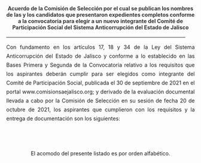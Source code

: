 <!--- title: "" feature_text: | # PRIMERA ETAPA DEL PROCESO DE SELECCIÓN 2020 --->
<h4 style="color: #333333; text-align:center">Acuerdo de la Comisión de Selección por el cual se publican los nombres de las y los candidatos que presentaron expedientes completos conforme a la convocatoria  para elegir a un nuevo integrante del Comité de Participación Social del Sistema Anticorrupción del Estado de Jalisco</h4>
<div style="text-align:center">
    <hr style="width:95%">
</div>
<div style="text-align:justify; line-height: 1.5rem"><span>Con fundamento en los artículos 17, 18 y 34 de la Ley del Sistema Anticorrupción del Estado de Jalisco y conforme a lo establecido en las Bases Primera y Segunda de la Convocatoria relativo a los requisitos que los aspirantes deberán cumplir para ser elegidos como integrante del Comité de Participación Social, publicada el 30 de septiembre de 2021 en el portal www.comisionsaejalisco.org; y derivado de la evaluación documental llevada a cabo por la Comisión de Selección en su sesión de fecha 20 de octubre de 2021, los aspirantes que cumplieron con los requisitos y la entrega de documentación son los siguientes:</span></div>
<p></p>
<p></p>
<p></p>
<div class="row">
    <div class="column">

<!-- <a href="/CV2021/10ACPSJ2021.pdf" class="hangingindent">
            <svg class="icon" role="img">
                <use xlink:href="#doc-pdf"></use>
            </svg> <span class="specialunderline" style="line-height: 1rem; vertical-align: text-bottom;">
Alicia Ortega Solis</span></a>
        <br>

<a href="/CV2021/03ACPSJ2021.pdf" class="hangingindent">
            <svg class="icon" role="img">
                <use xlink:href="#doc-pdf"></use>
            </svg> <span class="specialunderline" style="line-height: 1rem; vertical-align: text-bottom;">
Ana Isabel Cortes Coronado</span></a>
        <br>

<a href="/CV2021/07ACPSL2021.pdf" class="hangingindent">
            <svg class="icon" role="img">
                <use xlink:href="#doc-pdf"></use>
            </svg> <span class="specialunderline" style="line-height: 1rem; vertical-align: text-bottom;">
Clauida Carolina Olivares Alvarez</span></a> 
        <br>

<a href="/CV2021/02ACPSJ2021.pdf" class="hangingindent">
            <svg class="icon" role="img">
                <use xlink:href="#doc-pdf"></use>
            </svg> <span class="specialunderline" style="line-height: 1rem; vertical-align: text-bottom;">
Iliana Guadalupe Leon Gonzalez</span></a>
        <br>

<a href="/CV2021/08ACPSJ2021.pdf" class="hangingindent">
            <svg class="icon" role="img">
                <use xlink:href="#doc-pdf"></use>
            </svg> <span class="specialunderline" style="line-height: 1rem; vertical-align: text-bottom;">
Jorge Alberto Barron Sanchez</span></a>
        <br>

<a href="/CV2021/09ACPSJ2021.pdf" class="hangingindent">
            <svg class="icon" role="img">
                <use xlink:href="#doc-pdf"></use>
            </svg> <span class="specialunderline" style="line-height: 1rem; vertical-align: text-bottom;">
Marcela Rubi Aguilar Arevalo</span></a>
        <br>

<a href="/CV2021/05ACPSJ2021.pdf" class="hangingindent">
            <svg class="icon" role="img">
                <use xlink:href="#doc-pdf"></use>
            </svg> <span class="specialunderline" style="line-height: 1rem; vertical-align: text-bottom;">
Maria Azucena Salcido Ledezma</span></a>
        <br>

 
</div>
    <div class="column">

<a href="/CV2020/06ACPSJ2021.pdf" class="hangingindent">
            <svg class="icon" role="img">
                <use xlink:href="#doc-pdf"></use>
            </svg> <span class="specialunderline" style="line-height: 1rem; vertical-align: text-bottom;">
Neyra Josefa Godoy Rodriguez</span></a>        
        <br>

<a href="/CV2021/01ACPSJ2021.pdf" class="hangingindent">
            <svg class="icon" role="img">
                <use xlink:href="#doc-pdf"></use>
            </svg> <span class="specialunderline" style="line-height: 1rem; vertical-align: text-bottom;">
Rito Abel Orozco Jara</span></a>
          <br>

<a href="/CV2021/04ACPSJ2021.pdf" class="hangingindent">
            <svg class="icon" role="img">
                <use xlink:href="#doc-pdf"></use>
            </svg> <span class="specialunderline" style="line-height: 1rem; vertical-align: text-bottom;">
Rosa Angelica Cazares Alvarado</span></a>
        <br> -->

<!--->
<!-- <a href="/CV2020/Rosa_Angélica_Cázares_Alvarado_2020.pdf" class="hangingindent">
            <svg class="icon" role="img">
                <use xlink:href="#doc-pdf"></use>
            </svg> <span class="specialunderline" style="line-height: 1rem; vertical-align: text-bottom;">
Rosa Angélica Cázares Alvarado</span></a>
        <br>
  
<a href="/CV2020/Víctor_Armando_ Ortíz_Ortega_2020.pdf" class="hangingindent">
            <svg class="icon" role="img">
                <use xlink:href="#doc-pdf"></use>
            </svg> <span class="specialunderline" style="line-height: 1rem; vertical-align: text-bottom;">
Víctor Armando Ortiz Ortega</span></a>
        <br>

<a href="/CV2020/Vladimir_Hurtado Burgos_2020.pdf" class="hangingindent">
            <svg class="icon" role="img">
                <use xlink:href="#doc-pdf"></use>
            </svg> <span class="specialunderline" style="line-height: 1rem; vertical-align: text-bottom;">
Vladimir Hurtado Burgos</span></a>
        <br> -->
       
<br> </div>
</div>
<p></p>
<p style="text-align:center">El acomodo del presente listado es por orden alfabético.</p>
<p></p>
<p></p>
